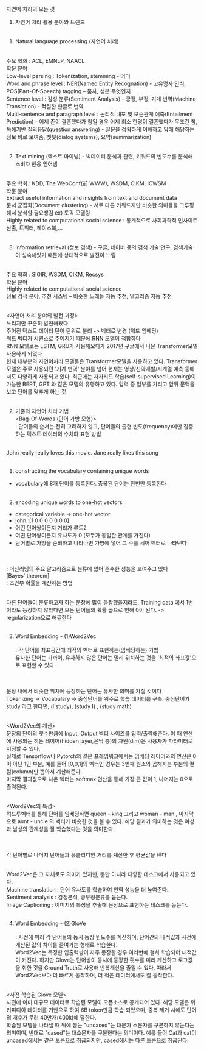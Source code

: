 자연어 처리의 모든 것<br>

1. 자연어 처리 활용 분야와 트렌드<br><br>

1) Natural language processing (자연어 처리)<br><br>

주요 학회 : ACL, EMNLP, NAACL<br>
학문 분야<br>
Low-level parsing : Tokenization, stemming - 어미<br>
Word and phrase level : NER(Named Entity Recognation) - 고유명사 인식, POS(Part-Of-Speech) tagging – 품사, 성분 무엇인지<br>
Sentence level : 감성 분류(Sentiment Analysis) - 긍정, 부정, 기계 번역(Machine Translation) - 적절한 한글로 번역<br>
Multi-sentence and paragraph level : 논리적 내포 및 모순관계 예측(Entailment Prediction) - 어제 존이 결혼했다가 참일 경우 어제 최소 한명이 결혼했다가 무조건 참, 독해기반 질의응답(question answering) - 질문을 정확하게 이해하고 답에 해당하는 정보 바로 보여줌, 챗봇(dialog systems), 요약(summarization)<br><br>

2. Text mining (텍스트 마이닝) - 빅데이터 분석과 관련, 키워드의 빈도수를 분석해 소비자 반응 얻어냄<br><br>

주요 학회 : KDD, The WebConf(前 WWW), WSDM, CIKM, ICWSM<br>
학문 분야<br>
Extract useful information and insights from text and document data<br>
문서 군집화(Document clustering) - 서로 다른 키워드지만 비슷한 의미들을 그루핑해서 분석할 필요생김 ex) 토픽 모델링<br>
Highly related to computational social science : 통계적으로 사회과학적 인사이트 산출, 트위터, 페이스북,...<br><br>

3. Information retrieval (정보 검색) - 구글, 네이버 등의 검색 기술 연구, 검색기술이 성숙해있기 때문에 상대적으로 발전이 느림<br><br>

주요 학회 : SIGIR, WSDM, CIKM, Recsys<br>
학문 분야<br>
Highly related to computational social science<br>
정보 검색 분야, 추천 시스템 – 비슷한 노래들 자동 추천, 알고리즘 자동 추천<br><br>

<자연어 처리 분야의 발전 과정><br>
느리지만 꾸준히 발전해왔다<br>
주어진 텍스트 데이터 단어 단위로 분리 -> 벡터로 변경 (워드 임베딩)<br>
워드 벡터가 시퀀스로 주어지기 때문에 RNN 모델이 적합하다<br>
RNN 모델로는 LSTM, GRU가 사용해오다가 2017년 구글에서 나온 Transformer모델 사용하게 되었다<br>
현재 대부분의 자연어처리 모델들은 Transformer모델을 사용하고 있다. Transformer 모델은 주로 사용되던 '기계 번역' 분야를 넘어 현재는 영상/신약개발/시계열 예측 등에서도 다양하게 사용되고 있다. 최근에는 자가지도 학습(self-supervised Learning)이 가능한 BERT, GPT 와 같은 모델의 유행하고 있다. 입력 중 일부를 가리고 앞뒤 문맥을 보고 단어를 맞추게 하는 것<br><br>

2. 기존의 자연어 처리 기법<br>
   <Bag-Of-Words (단어 가방 모형)><br>
   : 단어들의 순서는 전혀 고려하지 않고, 단어들의 출현 빈도(frequency)에만 집중하는 텍스트 데이터의 수치화 표현 방법<br><br>

John really really loves this movie. Jane really likes this song<br><br>

1. constructing the vocabulary containing unique words<br>

- vocabulary에 8개 단어를 등록한다. 중복된 단어는 한번만 등록한다<br><br>

2. encoding unique words to one-hot vectors<br>

- categorical variable -> one-hot vector<br>
- john: [1 0 0 0 0 0 0 0]<br>
- 어떤 단어쌍이든지 거리가 루트2<br>
- 어떤 단어쌍이든지 유사도가 0 (모두가 동일한 관계를 가진다)<br>
- 단어별로 가방을 준비하고 나타나면 가방에 넣어 그 수를 세어 벡터로 나타낸다<br><br>

<Naive Bayes Classifier for Document Classification><br>
: 머신러닝의 주요 알고리즘으로 분류에 있어 준수한 성능을 보여주고 있다<br>
[Bayes' theorem]<br>
: 조건부 확률을 계산하는 방법<br><br>

다른 단어들이 분류하고자 하는 문장에 많이 등장했을지라도, Training data 에서 1번이라도 등장하지 않았다면 모든 단어들의 확률 곱으로 인해 0이 된다. -> regularization으로 해결한다<br><br>

3. Word Embedding - (1)Word2Vec<br>
   <Word Embedding><br>
   : 각 단어를 좌표공간에 최적의 벡터로 표현하는(임베딩하는) 기법<br>
   유사한 단어는 가까이, 유사하지 않은 단어는 멀리 위치하는 것을 '최적의 좌표값'으로 표현할 수 있다.<br><br>

<Word2Vec><br>
문장 내에서 비슷한 위치에 등장하는 단어는 유사한 의미를 가질 것이다<br>
Tokenizing -> Vocabulary -> 중심단어를 위주로 학습 데이터를 구축. 중심단어가 study 라고 한다면, (I study), (study I) , (study math)<br><br>

<Word2Vec의 계산><br>
문장의 단어의 갯수만큼에 Input, Output 벡터 사이즈를 입력/출력해준다. 이 때 연산에 사용되는 히든 레이어(hidden layer,은닉 층)의 차원(dim)은 사용자가 파라미터로 지정할 수 있다.<br>
실제로 Tensorflow나 Pytorch와 같은 프레임워크에서는 임베딩 레이어와의 연산은 0이 아닌 1인 부분, 예를 들어 [0,0,1]의 벡터인 경우는 3번째 원소와 곱해지는 부분의 컬럼(column)만 뽑아서 계산해준다. <br>
마지막 결과값으로 나온 벡터는 softmax 연산을 통해 가장 큰 값이 1, 나머지는 0으로 출력된다.<br><br>

<Word2Vec의 특성><br>
워드투벡터를 통해 단어를 임베딩하면 queen - king 그리고 woman - man , 마지막으로 aunt - uncle 의 벡터가 비슷한 것을 볼 수 있다. 해당 결과가 의미하는 것은 여성과 남성의 관계성을 잘 학습했다는 것을 의미한다.<br><br>

<Word intrusion detection><br>
각 단어별로 나머지 단어들과 유클리디안 거리를 계산한 후 평균값을 낸다<br>

<Application of Word2Vec><br>
Word2Vec은 그 자체로도 의미가 있지만, 뿐만 아니라 다양한 테스크에서 사용되고 있다. <br>
Machine translation : 단어 유사도를 학습하여 번역 성능을 더 높여준다.<br>
Sentiment analysis : 감정분석, 긍부정분류를 돕는다.<br>
Image Captioning : 이미지의 특성을 추출해 문장으로 표현하는 테스크를 돕는다. <br><br>

4. Word Embedding - (2)GloVe<br>
   <Glove : Global Vectors for Word Representation><br>
   : 사전에 미리 각 단어들의 동시 등장 빈도수를 계산하며, 단어간의 내적값과 사전에 계산된 값의 차이를 줄여가는 형태로 학습한다. <br>
   Word2Vec는 특정한 입출력쌍이 자주 등장한 경우 여러번에 걸쳐 학습되어 내적값이 커진다. 하지만 Glove는 단어쌍이 동시에 등장한 횟수를 미리 계산하고 로그값을 취한 것을 Ground Truth로 사용해 반복계산을 줄일 수 있다. 따라서 Word2Vec보다 더 빠르게 동작하며, 더 적은 데이터에서도 잘 동작한다. <br><br>

<사전 학습된 Glove 모델><br>
사전에 이미 대규모 데이터로 학습된 모델이 오픈소스로 공개되어 있다. 해당 모델은 위키피디아 데이터를 기반으로 하여 6B token만큼 학습 되었으며, 중복 제거 시에도 단어의 개수가 무려 40만개(400k)에 달한다.<br>
학습된 모델을 나타낼 때 뒤에 붙는 "uncased"는 대문자 소문자를 구분하지 않는다는 의미이며, 반대로 "cased"는 대소문자를 구분한다는 의미이다. 예를 들어 Cat과 cat이 uncased에서는 같은 토큰으로 취급되지만, cased에서는 다른 토큰으로 취급된다.
